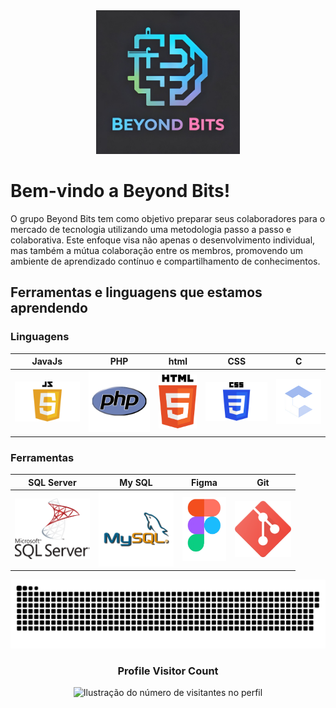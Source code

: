 <div align="center">
  <img src="https://github.com/beyondBitsLtda/beyond/blob/main/img/logo%20Beyond.jpg" alt=" " width="230">
</div>



# Bem-vindo a Beyond Bits!

O grupo Beyond Bits tem como objetivo preparar seus colaboradores para o mercado de tecnologia utilizando uma metodologia passo a passo e colaborativa. Este enfoque visa não apenas o desenvolvimento individual, mas também a mútua colaboração entre os membros, promovendo um ambiente de aprendizado contínuo e compartilhamento de conhecimentos.

## Ferramentas e linguagens que estamos aprendendo

<div>

### Linguagens 
| JavaJs | PHP | html | CSS |  C  |
|--------|-----|------|-----|-----|
| <img src="https://github.com/bryansf94/bryansf94/blob/main/img/JavaJs.png" alt=" " width="120">| <img src="https://github.com/bryansf94/bryansf94/blob/main/img/PHP.png" alt=" " width="120">| <img src="https://github.com/bryansf94/bryansf94/blob/main/img/HTML.png" alt=" " width="70">|  <img src="https://github.com/bryansf94/bryansf94/blob/main/img/CSS.png" alt=" " width="120">| <img src="https://github.com/beyondBitsLtda/beyond/blob/main/img/3765627-removebg-preview.png" alt=" " width="90">|

### Ferramentas 
| SQL Server | My SQL | Figma | Git|
|------------|--------|-------|----|
| <img src="https://github.com/bryansf94/bryansf94/blob/main/img/sql%20server.png" alt=" " width="120">| <img src="https://github.com/bryansf94/bryansf94/blob/main/img/MYSQL.png" alt=" " width="120">| <img src="https://github.com/bryansf94/bryansf94/blob/main/img/FIGMA.png" alt=" " width="70">|  <img src="https://github.com/bryansf94/bryansf94/blob/main/img/GIT.png" alt=" " width="90">|


<p align="center">
 <img width="1000" src="img/github-snake.svg" alt="snake"/>
</p>



<div align="center">
  <h3><b>Profile Visitor Count</b></h3>
</div>
<p align="center">
  <img
    src="https://profile-counter.glitch.me/beyondBitsLtda/count.svg"
    alt="Ilustração do número de visitantes no perfil"
  />
</p>


